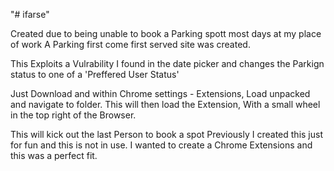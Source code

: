 "# ifarse"

Created due to being unable to book a Parking spott most days at my place of work
A Parking first come first served site was created.

This Exploits a Vulrability I found in the date picker and changes the Parkign status to one of a 'Preffered User Status'

Just Download and within Chrome settings - Extensions, Load unpacked and navigate to folder.
This will then load the Extension, With a small wheel in the top right of the Browser.


This will kick out the last Person to book a spot Previously
I created this just for fun and this is not in use. I wanted to create a Chrome Extensions and this was a perfect fit.

